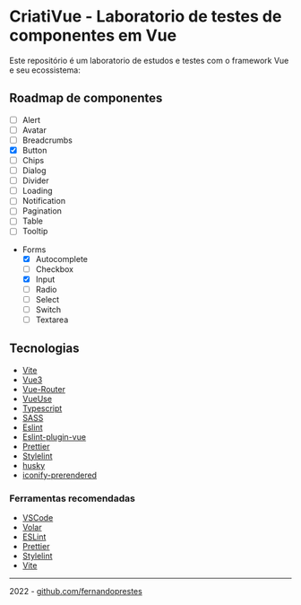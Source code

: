 # CriatiVue - Laboratorio de testes de componentes em Vue

Este repositório é um laboratorio de estudos e testes com o framework Vue e seu ecossistema:

## Roadmap de componentes

- [ ] Alert
- [ ] Avatar
- [ ] Breadcrumbs
- [x] Button
- [ ] Chips
- [ ] Dialog
- [ ] Divider
- [ ] Loading
- [ ] Notification
- [ ] Pagination
- [ ] Table
- [ ] Tooltip
- Forms
  - [x] Autocomplete
  - [ ] Checkbox
  - [x] Input
  - [ ] Radio
  - [ ] Select
  - [ ] Switch
  - [ ] Textarea

## Tecnologias

- [Vite](https://vitejs.dev/)
- [Vue3](https://vuejs.org/)
- [Vue-Router](https://router.vuejs.org/)
- [VueUse](https://vueuse.org/)
- [Typescript](https://www.typescriptlang.org/)
- [SASS](https://sass-lang.com/)
- [Eslint](https://eslint.org/)
- [Eslint-plugin-vue](https://eslint.vuejs.org/)
- [Prettier](https://prettier.io/)
- [Stylelint](https://stylelint.io/)
- [husky](https://typicode.github.io/husky/#/)
- [iconify-prerendered](https://github.com/cawa-93/iconify-prerendered)

### Ferramentas recomendadas

- [VSCode](https://code.visualstudio.com/)
- [Volar](https://marketplace.visualstudio.com/items?itemName=johnsoncodehk.volar)
- [ESLint](https://marketplace.visualstudio.com/items?itemName=dbaeumer.vscode-eslint)
- [Prettier](https://marketplace.visualstudio.com/items?itemName=esbenp.prettier-vscode)
- [Stylelint](https://marketplace.visualstudio.com/items?itemName=stylelint.vscode-stylelint)
- [Vite](https://marketplace.visualstudio.com/items?itemName=antfu.vite)

---

2022 - [github.com/fernandoprestes](https://github.com/fernandoprestes)
